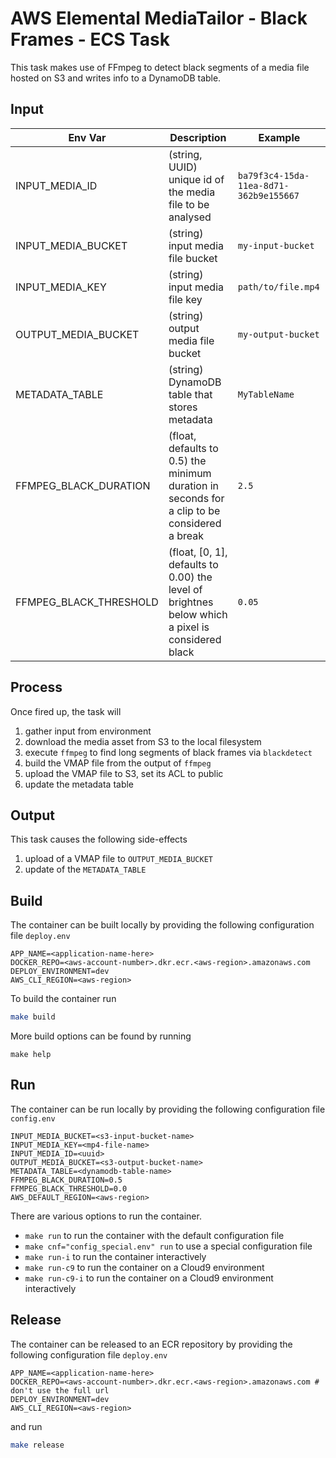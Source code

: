 # AWS Elemental MediaTailor - Black Frames - ECS Task

This task makes use of FFmpeg to detect black segments of a media file hosted on S3 and writes info to a DynamoDB table.

## Input

| Env Var     | Description                 | Example                    |
| ----------- | --------------------------- | -------------------------- |
| INPUT_MEDIA_ID | (string, UUID) unique id of the media file to be analysed  | `ba79f3c4-15da-11ea-8d71-362b9e155667` |
| INPUT_MEDIA_BUCKET | (string) input media file bucket | `my-input-bucket` |
| INPUT_MEDIA_KEY | (string) input media file key | `path/to/file.mp4` |
| OUTPUT_MEDIA_BUCKET | (string) output media file bucket | `my-output-bucket` |
| METADATA_TABLE| (string) DynamoDB table that stores metadata|  `MyTableName`|
| FFMPEG_BLACK_DURATION | (float, defaults to 0.5) the minimum duration in seconds for a clip to be considered a break | `2.5` |
| FFMPEG_BLACK_THRESHOLD| (float, [0, 1], defaults to 0.00) the level of brightnes below which a pixel is considered black | `0.05` |

## Process

Once fired up, the task will

1. gather input from environment
2. download the media asset from S3 to the local filesystem
3. execute `ffmpeg` to find long segments of black frames via `blackdetect`
4. build the VMAP file from the output of `ffmpeg`
5. upload the VMAP file to S3, set its ACL to public
6. update the metadata table

## Output

This task causes the following side-effects
1. upload of a VMAP file to `OUTPUT_MEDIA_BUCKET`
2. update of the `METADATA_TABLE`

## Build

The container can be built locally by providing the following configuration file
`deploy.env`
```
APP_NAME=<application-name-here>
DOCKER_REPO=<aws-account-number>.dkr.ecr.<aws-region>.amazonaws.com
DEPLOY_ENVIRONMENT=dev
AWS_CLI_REGION=<aws-region>
```
To build the container run
```bash
make build
```

More build options can be found by running
```
make help
```

## Run

The container can be run locally by providing the following configuration file
`config.env`
```
INPUT_MEDIA_BUCKET=<s3-input-bucket-name>
INPUT_MEDIA_KEY=<mp4-file-name>
INPUT_MEDIA_ID=<uuid>
OUTPUT_MEDIA_BUCKET=<s3-output-bucket-name>
METADATA_TABLE=<dynamodb-table-name>
FFMPEG_BLACK_DURATION=0.5
FFMPEG_BLACK_THRESHOLD=0.0
AWS_DEFAULT_REGION=<aws-region>
```

There are various options to run the container.

- `make run` to run the container with the default configuration file
- `make cnf="config_special.env" run` to use a special configuration file
- `make run-i` to run the container interactively
- `make run-c9` to run the container on a Cloud9 environment
- `make run-c9-i` to run the container on a Cloud9 environment interactively

## Release

The container can be released to an ECR repository by providing the following configuration file
`deploy.env`
```
APP_NAME=<application-name-here>
DOCKER_REPO=<aws-account-number>.dkr.ecr.<aws-region>.amazonaws.com # don't use the full url
DEPLOY_ENVIRONMENT=dev
AWS_CLI_REGION=<aws-region>
```
and run
```bash
make release
```
